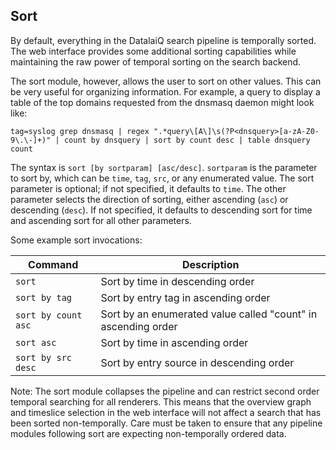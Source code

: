 ## Sort

By default, everything in the DatalaiQ search pipeline is temporally sorted. The web interface provides some additional sorting capabilities while maintaining the raw power of temporal sorting on the search backend.

The sort module, however, allows the user to sort on other values. This can be very useful for organizing information. For example, a query to display a table of the top domains requested from the dnsmasq daemon might look like:

```
tag=syslog grep dnsmasq | regex ".*query\[A\]\s(?P<dnsquery>[a-zA-Z0-9\.\-]+)" | count by dnsquery | sort by count desc | table dnsquery count
```

The syntax is `sort [by sortparam] [asc/desc]`. `sortparam` is the parameter to sort by, which can be `time`, `tag`, `src`, or any enumerated value. The sort parameter is optional; if not specified, it defaults to `time`. The other parameter selects the direction of sorting, either ascending (`asc`) or descending (`desc`). If not specified, it defaults to descending sort for time and ascending sort for all other parameters.

Some example sort invocations:

| Command | Description |
|---------|-------------|
| `sort` | Sort by time in descending order |
| `sort by tag` | Sort by entry tag in ascending order |
| `sort by count asc` | Sort by an enumerated value called "count" in ascending order |
| `sort asc` | Sort by time in ascending order |
| `sort by src desc` | Sort by entry source in descending order |

Note: The sort module collapses the pipeline  and can restrict second order temporal searching for all renderers.  This means that the overview graph and timeslice selection in the web interface will not affect a search that has been sorted non-temporally. Care must be taken to ensure that any pipeline modules following sort are expecting non-temporally ordered data.